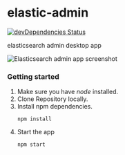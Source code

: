 # elastic-admin
[![devDependencies Status](https://david-dm.org/chekkan/elastic-admin/dev-status.svg)](https://david-dm.org/chekkan/elastic-admin?type=dev)

elasticsearch admin desktop app

![Elasticsearch admin app screenshot](http://res.cloudinary.com/chekkan/image/upload/c_scale,w_600/v1505146899/Screen_Shot_2017-09-11_at_17.10.50_e28ojc.png)

### Getting started
1. Make sure you have *node* installed.
1. Clone Repository locally.
1. Install npm dependencies.
   ```
   npm install
   ```
1. Start the app
   ```
   npm start
   ```
